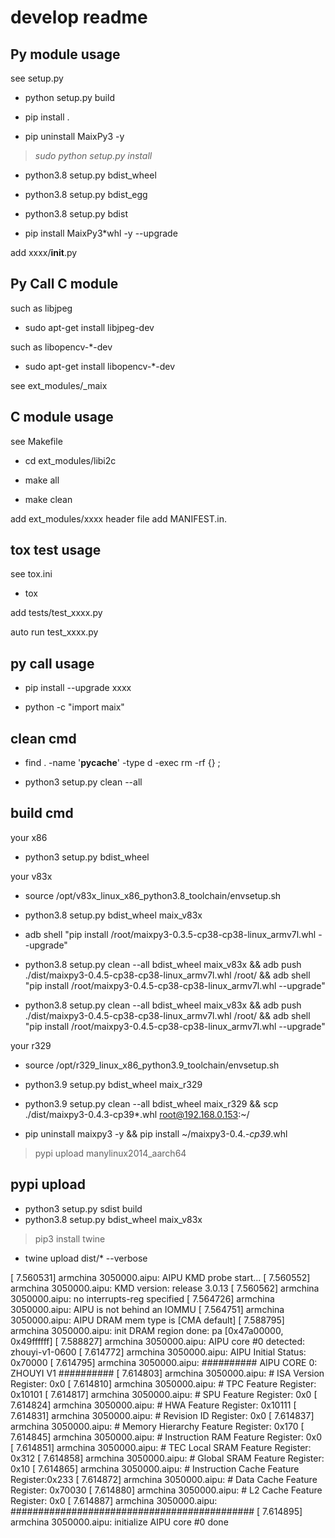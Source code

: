 # develop readme

## Py module usage

see setup.py

- python setup.py build

- pip install .

- pip uninstall MaixPy3 -y

> *sudo python setup.py install*

- python3.8 setup.py bdist_wheel

- python3.8 setup.py bdist_egg

- python3.8 setup.py bdist

- pip install MaixPy3*whl -y --upgrade

add xxxx/__init__.py

## Py Call C module

such as libjpeg

- sudo apt-get install libjpeg-dev

such as libopencv-*-dev

- sudo apt-get install libopencv-*-dev

see ext_modules/_maix

## C module usage

see Makefile

- cd ext_modules/libi2c

- make all

- make clean

add ext_modules/xxxx
header file add MANIFEST.in.

## tox test usage

see tox.ini

- tox

add tests/test_xxxx.py

auto run test_xxxx.py

## py call usage

- pip install --upgrade xxxx

- python -c "import maix"

## clean cmd

- find . -name '__pycache__' -type d -exec rm -rf {} \;

- python3 setup.py clean --all

## build cmd

your x86

- python3 setup.py bdist_wheel

your v83x

- source /opt/v83x_linux_x86_python3.8_toolchain/envsetup.sh

- python3.8 setup.py bdist_wheel maix_v83x

- adb shell "pip install /root/maixpy3-0.3.5-cp38-cp38-linux_armv7l.whl --upgrade"

- python3.8 setup.py clean --all bdist_wheel maix_v83x && adb push ./dist/maixpy3-0.4.5-cp38-cp38-linux_armv7l.whl /root/ && adb shell "pip install /root/maixpy3-0.4.5-cp38-cp38-linux_armv7l.whl --upgrade"

- python3.8 setup.py clean --all bdist_wheel maix_v83x && adb push ./dist/maixpy3-0.4.5-cp38-cp38-linux_armv7l.whl /root/ && adb shell "pip install /root/maixpy3-0.4.5-cp38-cp38-linux_armv7l.whl --upgrade"

your r329

- source /opt/r329_linux_x86_python3.9_toolchain/envsetup.sh

- python3.9 setup.py bdist_wheel maix_r329

- python3.9 setup.py clean --all bdist_wheel maix_r329 && scp ./dist/maixpy3-0.4.3-cp39*.whl root@192.168.0.153:~/

- pip uninstall maixpy3 -y && pip install ~/maixpy3-0.4.*-cp39*.whl

> pypi upload manylinux2014_aarch64

## pypi upload

- python3 setup.py sdist build
- python3.8 setup.py bdist_wheel maix_v83x

> pip3 install twine

- twine upload dist/* --verbose

[    7.560531] armchina 3050000.aipu: AIPU KMD probe start...
[    7.560552] armchina 3050000.aipu: KMD version: release 3.0.13
[    7.560562] armchina 3050000.aipu: no interrupts-reg specified
[    7.564726] armchina 3050000.aipu: AIPU is not behind an IOMMU
[    7.564751] armchina 3050000.aipu: AIPU DRAM mem type is [CMA default]
[    7.588795] armchina 3050000.aipu: init DRAM region done: pa [0x47a00000, 0x49ffffff]
[    7.588827] armchina 3050000.aipu: AIPU core #0 detected: zhouyi-v1-0600
[    7.614772] armchina 3050000.aipu: AIPU Initial Status: 0x70000
[    7.614795] armchina 3050000.aipu: ########## AIPU CORE 0: ZHOUYI V1 ##########
[    7.614803] armchina 3050000.aipu: # ISA Version Register: 0x0
[    7.614810] armchina 3050000.aipu: # TPC Feature Register: 0x10101
[    7.614817] armchina 3050000.aipu: # SPU Feature Register: 0x0
[    7.614824] armchina 3050000.aipu: # HWA Feature Register: 0x10111
[    7.614831] armchina 3050000.aipu: # Revision ID Register: 0x0
[    7.614837] armchina 3050000.aipu: # Memory Hierarchy Feature Register: 0x170
[    7.614845] armchina 3050000.aipu: # Instruction RAM Feature Register:  0x0
[    7.614851] armchina 3050000.aipu: # TEC Local SRAM Feature Register:   0x312
[    7.614858] armchina 3050000.aipu: # Global SRAM Feature Register:      0x10
[    7.614865] armchina 3050000.aipu: # Instruction Cache Feature Register:0x233
[    7.614872] armchina 3050000.aipu: # Data Cache Feature Register:       0x70030
[    7.614880] armchina 3050000.aipu: # L2 Cache Feature Register:         0x0
[    7.614887] armchina 3050000.aipu: ############################################
[    7.614895] armchina 3050000.aipu: initialize AIPU core #0 done

